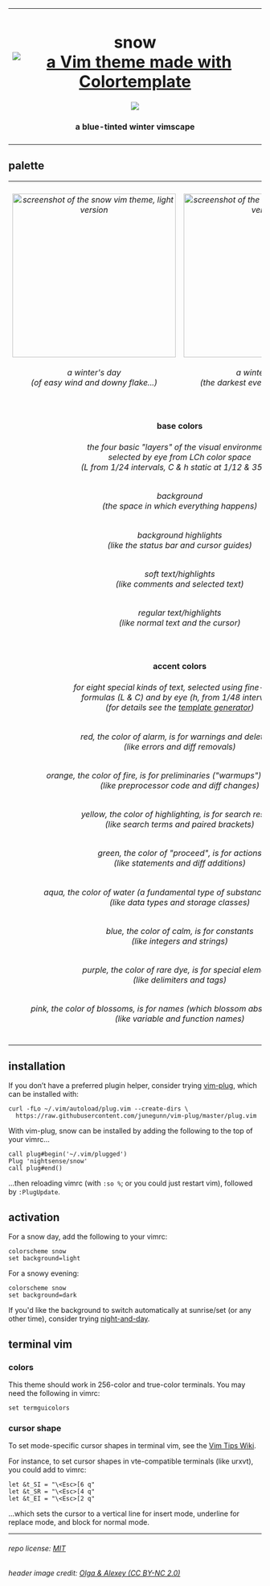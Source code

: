 <table><tbody><tr><td align="center"><h1>snow<br>
<a href='https://github.com/lifepillar/vim-colortemplate'><img src='https://img.shields.io/badge/made%20with-Colortemplate-00a0ff.svg' alt='a Vim theme made with Colortemplate' /></a>
</h1>
<img src="https://github.com/nightsense/snow/raw/master/images/header.jpg" />
<h4>a blue-tinted winter vimscape</h4>
</td></tr></tbody></table>

## palette

<table><tbody>

<tr>
<td align="center"><h6><img alt="screenshot of the snow vim theme, light version" src="https://github.com/nightsense/snow/raw/master/images/screenshot-light.png" height="325" /><br><br>
a winter's day<br>(of easy wind and downy flake...)</h6>
</td>
<td align="center"><h6><img alt="screenshot of the snow vim theme, dark version" src="https://github.com/nightsense/snow/raw/master/images/screenshot-dark.png" height="325" /><br><br>
a winter's night<br>(the darkest evening of the year...)</h6>
</td>
</tr>

<tr></tr>

<tr>
<td align='center' colspan='2'>
<h4>
<img src="http://www.colorhexa.com/ebf4ff.png" height="6" width="6">&nbsp;
<img src="http://www.colorhexa.com/d3dceb.png" height="6" width="6">&nbsp;
<img src="http://www.colorhexa.com/7a8290.png" height="6" width="6">&nbsp;
<img src="http://www.colorhexa.com/5b6370.png" height="6" width="6">
&nbsp;&nbsp;base colors&nbsp;&nbsp;
<img src="http://www.colorhexa.com/9aa3b1.png" height="6" width="6">&nbsp;
<img src="http://www.colorhexa.com/7a8290.png" height="6" width="6">&nbsp;
<img src="http://www.colorhexa.com/343c48.png" height="6" width="6">&nbsp;
<img src="http://www.colorhexa.com/222a35.png" height="6" width="6">
</h4>

<h6>the four basic "layers" of the visual environment,<br>selected by eye from LCh color space<br>(L from 1/24 intervals, C & h static at 1/12 & 35/48)</h6>

<h6><img src="http://www.colorhexa.com/ebf4ff.png" height="12" width="12">&nbsp;&nbsp;background&nbsp;&nbsp;<img src="http://www.colorhexa.com/222a35.png" height="12" width="12"><br>(the space in which everything happens)</h6>

<h6><img src="http://www.colorhexa.com/d3dceb.png" height="12" width="12">&nbsp;&nbsp;background highlights&nbsp;&nbsp;<img src="http://www.colorhexa.com/343c48.png" height="12" width="12"><br>(like the status bar and cursor guides)</h6>

<h6><img src="http://www.colorhexa.com/7a8290.png" height="12" width="12">&nbsp;&nbsp;soft text/highlights&nbsp;&nbsp;<img src="http://www.colorhexa.com/7a8290.png" height="12" width="12"><br>(like comments and selected text)</h6>

<h6><img src="http://www.colorhexa.com/5b6370.png" height="12" width="12">&nbsp;&nbsp;regular text/highlights&nbsp;&nbsp;<img src="http://www.colorhexa.com/9aa3b1.png" height="12" width="12"><br>(like normal text and the cursor)</h6>

</tr>

<tr></tr>

<tr>
<td align='center' colspan='2'>
<h4>
<img src="http://www.colorhexa.com/ea5a44.png" height="6" width="6">&nbsp;
<img src="http://www.colorhexa.com/d07018.png" height="6" width="6">&nbsp;
<img src="http://www.colorhexa.com/fcbf00.png" height="6" width="6">&nbsp;
<img src="http://www.colorhexa.com/4d991b.png" height="6" width="6">&nbsp;
<img src="http://www.colorhexa.com/00a084.png" height="6" width="6">&nbsp;
<img src="http://www.colorhexa.com/008beb.png" height="6" width="6">&nbsp;
<img src="http://www.colorhexa.com/aa67c8.png" height="6" width="6">&nbsp;
<img src="http://www.colorhexa.com/e16177.png" height="6" width="6">
&nbsp;&nbsp;accent colors&nbsp;&nbsp;
<img src="http://www.colorhexa.com/c87361.png" height="6" width="6">&nbsp;
<img src="http://www.colorhexa.com/b87c4e.png" height="6" width="6">&nbsp;
<img src="http://www.colorhexa.com/cfaa54.png" height="6" width="6">&nbsp;
<img src="http://www.colorhexa.com/6d9353.png" height="6" width="6">&nbsp;
<img src="http://www.colorhexa.com/2b9685.png" height="6" width="6">&nbsp;
<img src="http://www.colorhexa.com/5f87b7.png" height="6" width="6">&nbsp;
<img src="http://www.colorhexa.com/9776a4.png" height="6" width="6">&nbsp;
<img src="http://www.colorhexa.com/b77c82.png" height="6" width="6">
</h4>
<h6>for eight special kinds of text, selected using fine-tuned<br>formulas (L & C) and by eye (h, from 1/48 intervals)<br>(for details see the <a href='https://github.com/nightsense/snow/blob/master/templates/template-generator.py'>template generator</a>)</h6>
<h6><img src="http://www.colorhexa.com/ea5a44.png" height="12" width="12">&nbsp;&nbsp;red, the color of alarm, is for warnings and deletions&nbsp;&nbsp;<img src="http://www.colorhexa.com/c87361.png" height="12" width="12"><br>(like errors and diff removals)</h6>
<h6><img src="http://www.colorhexa.com/d07018.png" height="12" width="12">&nbsp;&nbsp;orange, the color of fire, is for preliminaries ("warmups") and changes&nbsp;&nbsp;<img src="http://www.colorhexa.com/b87c4e.png" height="12" width="12"><br>(like preprocessor code and diff changes)</h6>
<h6><img src="http://www.colorhexa.com/fcbf00.png" height="12" width="12">&nbsp;&nbsp;yellow, the color of highlighting, is for search results&nbsp;&nbsp;<img src="http://www.colorhexa.com/cfaa54.png" height="12" width="12"><br>(like search terms and paired brackets)</h6>
<h6><img src="http://www.colorhexa.com/4d991b.png" height="12" width="12">&nbsp;&nbsp;green, the color of "proceed", is for actions&nbsp;&nbsp;<img src="http://www.colorhexa.com/6d9353.png" height="12" width="12"><br>(like statements and diff additions)</h6>
<h6><img src="http://www.colorhexa.com/00a084.png" height="12" width="12">&nbsp;&nbsp;aqua, the color of water (a fundamental type of substance), is for types&nbsp;&nbsp;<img src="http://www.colorhexa.com/2b9685.png" height="12" width="12"><br>(like data types and storage classes)</h6>
<h6><img src="http://www.colorhexa.com/008beb.png" height="12" width="12">&nbsp;&nbsp;blue, the color of calm, is for constants&nbsp;&nbsp;<img src="http://www.colorhexa.com/5f87b7.png" height="12" width="12"><br>(like integers and strings)</h6>
<h6><img src="http://www.colorhexa.com/aa67c8.png" height="12" width="12">&nbsp;&nbsp;purple, the color of rare dye, is for special elements&nbsp;&nbsp;<img src="http://www.colorhexa.com/9776a4.png" height="12" width="12"><br>(like delimiters and tags)</h6>
<h6><img src="http://www.colorhexa.com/e16177.png" height="12" width="12">&nbsp;&nbsp;pink, the color of blossoms, is for names (which blossom abstractions into life)&nbsp;&nbsp;<img src="http://www.colorhexa.com/b77c82.png" height="12" width="12"><br>(like variable and function names)</h6>
</tr>

</tbody></table>

## installation

If you don’t have a preferred plugin helper, consider trying [vim-plug](https://github.com/junegunn/vim-plug), which can be installed with:

```
curl -fLo ~/.vim/autoload/plug.vim --create-dirs \
  https://raw.githubusercontent.com/junegunn/vim-plug/master/plug.vim
```

With vim-plug, snow can be installed by adding the following to the top of your vimrc...

```
call plug#begin('~/.vim/plugged')
Plug 'nightsense/snow'
call plug#end()
```

...then reloading vimrc (with `:so %`; or you could just restart vim), followed by `:PlugUpdate`.

## activation

For a snow day, add the following to your vimrc:

```
colorscheme snow
set background=light
```

For a snowy evening:

```
colorscheme snow
set background=dark
```

If you'd like the background to switch automatically at sunrise/set (or any other time), consider trying [night-and-day](https://github.com/nightsense/night-and-day).

## terminal vim

### colors

This theme should work in 256-color and true-color terminals. You may need the following in vimrc:

```
set termguicolors
```

### cursor shape

To set mode-specific cursor shapes in terminal vim, see the [Vim Tips Wiki](http://vim.wikia.com/wiki/Change_cursor_shape_in_different_modes).

For instance, to set cursor shapes in vte-compatible terminals (like urxvt), you could add to vimrc:

```
let &t_SI = "\<Esc>[6 q"
let &t_SR = "\<Esc>[4 q"
let &t_EI = "\<Esc>[2 q"
```

...which sets the cursor to a vertical line for insert mode, underline for replace mode, and block for normal mode.

---

###### repo license: [MIT](https://opensource.org/licenses/MIT)
###### header image credit: [Olga & Alexey (CC BY-NC 2.0)](https://www.flickr.com/photos/chaoticmind75/39326731084/)
